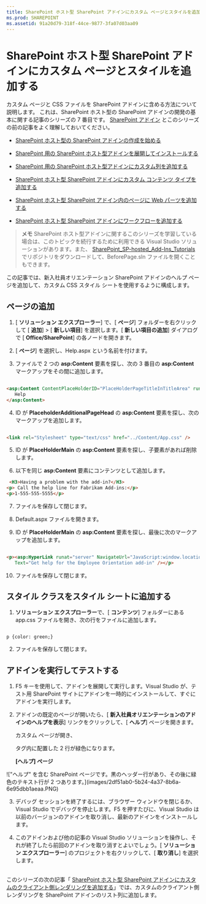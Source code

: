 ```yaml
---
title: SharePoint ホスト型 SharePoint アドインにカスタム ページとスタイルを追加する
ms.prod: SHAREPOINT
ms.assetid: 91a20d79-318f-44ce-9877-3fa07d03aa09
---
```



# SharePoint ホスト型 SharePoint アドインにカスタム ページとスタイルを追加する
カスタム ページと CSS ファイルを SharePoint アドインに含める方法について説明します。
これは、SharePoint ホスト型の SharePoint アドインの開発の基本に関する記事のシリーズの 7 番目です。 [SharePoint アドイン](sharepoint-add-ins.md) とこのシリーズの前の記事をよく理解しておいてください。
  
    
    


-  [SharePoint ホスト型の SharePoint アドインの作成を始める](get-started-creating-sharepoint-hosted-sharepoint-add-ins.md)
    
  
-  [SharePoint 用の SharePoint ホスト型アドインを展開してインストールする](deploy-and-install-a-sharepoint-hosted-sharepoint-add-in.md)
    
  
-  [SharePoint 用の SharePoint ホスト型アドインにカスタム列を追加する](add-custom-columns-to-a-sharepoint-hostedsharepoint-add-in.md)
    
  
-  [SharePoint ホスト型 SharePoint アドインにカスタム コンテンツ タイプを追加する](add-a-custom-content-type-to-a-sharepoint-hostedsharepoint-add-in.md)
    
  
-  [SharePoint ホスト型 SharePoint アドイン内のページに Web パーツを追加する](add-a-web-part-to-a-page-in-a-sharepoint-hosted-sharepoint-add-in.md)
    
  
-  [SharePoint ホスト型 SharePoint アドインにワークフローを追加する](add-a-workflow-to-a-sharepoint-hosted-sharepoint-add-in.md)
    
  

> **メモ**
> SharePoint ホスト型アドインに関するこのシリーズを学習している場合は、このトピックを続行するために利用できる Visual Studio ソリューションがあります。また、 [SharePoint_SP-hosted_Add-Ins_Tutorials](https://github.com/OfficeDev/SharePoint_SP-hosted_Add-Ins_Tutorials) でリポジトリをダウンロードして、BeforePage.sln ファイルを開くこともできます。
  
    
    

この記事では、新入社員オリエンテーション SharePoint アドインのヘルプ ページを追加して、カスタム CSS スタイル シートを使用するように構成します。 
## ページの追加


1. [ **ソリューション エクスプローラー**] で、[ **ページ**] フォルダーを右クリックして [ **追加**] > [ **新しい項目**] を選択します。[ **新しい項目の追加**] ダイアログで [ **Office/SharePoint**] の各ノードを開きます。
    
  
2. [ **ページ**] を選択し、Help.aspx という名前を付けます。
    
  
3. ファイルで 2 つの **asp:Content** 要素を探し、次の 3 番目の **asp:Content** マークアップをその間に追加します。
    
 ```HTML
  
<asp:Content ContentPlaceHolderID="PlaceHolderPageTitleInTitleArea" runat="server">
    Help
</asp:Content> 
 ```

4. ID が **PlaceholderAdditionalPageHead** の **asp:Content** 要素を探し、次のマークアップを追加します。
    
 ```HTML
  
<link rel="Stylesheet" type="text/css" href="../Content/App.css" />
 ```

5. ID が **PlaceHolderMain** の **asp:Content** 要素を探し、子要素があれば削除します。
    
  
6. 以下を同じ **asp:Content** 要素にコンテンツとして追加します。
    
 ```HTML
  <H3>Having a problem with the add-in?</H3>
<p> Call the help line for Fabrikam Add-ins:</p>
<p>1-555-555-5555</p>
 ```

7. ファイルを保存して閉じます。
    
  
8. Default.aspx ファイルを開きます。
    
  
9. ID が **PlaceHolderMain** の **asp:Content** 要素を探し、最後に次のマークアップを追加します。
    
 ```HTML
  
<p><asp:HyperLink runat="server" NavigateUrl="JavaScript:window.location = _spPageContextInfo.webAbsoluteUrl + '/Pages/Help.aspx';"
    Text="Get help for the Employee Orientation add-in" /></p>

 ```

10. ファイルを保存して閉じます。
    
  

## スタイル クラスをスタイル シートに追加する


  
    
    

1. **ソリューション エクスプローラー**で、[ **コンテンツ**] フォルダーにある app.css ファイルを開き、次の行をファイルに追加します。
    
 ```
  
p {color: green;}
 ```

2. ファイルを保存して閉じます。
    
  

## アドインを実行してテストする


  
    
    

1. F5 キーを使用して、アドインを展開して実行します。Visual Studio が、テスト用 SharePoint サイトにアドインを一時的にインストールして、すぐにアドインを実行します。 
    
  
2. アドインの既定のページが開いたら、[ **新入社員オリエンテーションのアドインのヘルプを表示**] リンクをクリックして、[ **ヘルプ**] ページを開きます。 
    
    カスタム ページが開き、<p> タグ内に配置した 2 行が緑色になります。
    

   **[ヘルプ] ページ**

  

!\["ヘルプ" を含む SharePoint ページです。黒のヘッダー行があり、その後に緑色のテキスト行が 2 つあります。](images/2df51ab0-5b24-4a37-8b6a-6e95dbb1aeaa.PNG)
  

    
    
  
3. デバッグ セッションを終了するには、ブラウザー ウィンドウを閉じるか、Visual Studio でデバッグを停止します。F5 を押すたびに、Visual Studio は以前のバージョンのアドインを取り消し、最新のアドインをインストールします。
    
  
4. このアドインおよび他の記事の Visual Studio ソリューションを操作し、それが終了したら前回のアドインを取り消すとよいでしょう。[ **ソリューション エクスプローラー**] のプロジェクトを右クリックして、[ **取り消し**] を選択します。
    
  

## 
<a name="Nextsteps"> </a>

このシリーズの次の記事「 [SharePoint ホスト型 SharePoint アドインにカスタムのクライアント側レンダリングを追加する](add-custom-client-side-rendering-to-a-sharepoint-hosted-sharepoint-add-in.md)」では、カスタムのクライアント側レンダリングを SharePoint アドインのリスト列に追加します。
  
    
    

